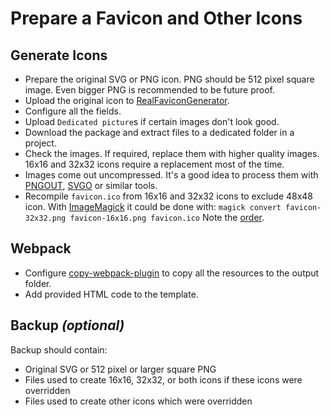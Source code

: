 # Prepare a Favicon and Other Icons
## Generate Icons

- Prepare the original SVG or PNG icon. PNG should be 512 pixel square image. Even bigger PNG is recommended to be future proof.
- Upload the original icon to [RealFaviconGenerator](https://realfavicongenerator.net/).
- Configure all the fields.
- Upload `Dedicated picture`s if certain images don't look good.
- Download the package and extract files to a dedicated folder in a project.
- Check the images. If required, replace them with higher quality images. 16x16 and 32x32 icons require a replacement most of the time.
- Images come out uncompressed. It's a good idea to process them with [PNGOUT](http://advsys.net/ken/utils.htm), [SVGO](https://github.com/svg/svgo) or similar tools.
- Recompile `favicon.ico` from 16x16 and 32x32 icons to exclude 48x48 icon. With [ImageMagick](http://www.imagemagick.org/) it could be done with:
        `magick convert favicon-32x32.png favicon-16x16.png favicon.ico`
Note the [order](https://github.com/RealFaviconGenerator/realfavicongenerator/issues/135).

## Webpack

- Configure [copy-webpack-plugin](https://github.com/kevlened/copy-webpack-plugin) to copy all the resources to the output folder.
- Add provided HTML code to the template.

## Backup *(optional)*

Backup should contain:

- Original SVG or 512 pixel or larger square PNG
- Files used to create 16x16, 32x32, or both icons if these icons were overridden
- Files used to create other icons which were overridden
